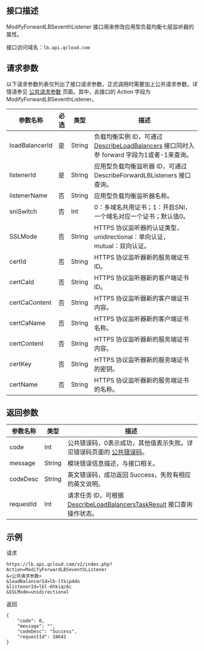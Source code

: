 ## 接口描述
ModifyForwardLBSeventhListener 接口用来修改应用型负载均衡七层监听器的属性。
 
接口访问域名：`lb.api.qcloud.com`


## 请求参数

以下请求参数列表仅列出了接口请求参数，正式调用时需要加上公共请求参数，详情请参见 [公共请求参数](https://cloud.tencent.com/document/api/214/11594) 页面。其中，此接口的 Action 字段为 ModifyForwardLBSeventhListener。
 
|参数名称|必选|类型|描述|
|-----|------|--------|-----------|
|loadBalancerId|是|String|负载均衡实例 ID，可通过 <a href="https://cloud.tencent.com/document/api/214/1261" title="DescribeLoadBalancers">DescribeLoadBalancers</a> 接口同时入参 forward 字段为1或者-1来查询。|
|listenerId|是|String|应用型负载均衡监听器 ID，可通过 DescribeForwardLBListeners 接口查询。|
|listenerName|否|String|应用型负载均衡监听器名称。|
|sniSwitch|否|Int|0：多域名共用证书；1：开启SNI，一个域名对应一个证书；默认值0。|
|SSLMode|否|String|HTTPS 协议监听器的认证类型，unidirectional：单向认证，mutual：双向认证。|
|certId|否|String|HTTPS 协议监听器新的服务端证书 ID。|
|certCaId|否|String|HTTPS 协议监听器新的客户端证书 ID。|
|certCaContent|否|String|HTTPS 协议监听器新的客户端证书内容。|
|certCaName|否|String|HTTPS 协议监听器新的客户端证书名称。|
|certContent|否|String|HTTPS 协议监听器新的服务端证书内容。|
|certKey|否|String|HTTPS 协议监听器新的服务端证书的密钥。|
|certName|否|String|HTTPS 协议监听器新的服务端证书的名称。|

## 返回参数
 
 
|参数名称|类型|描述|
|-------|---|---------------|
|code|Int|公共错误码，0表示成功，其他值表示失败。详见错误码页面的 [公共错误码](https://cloud.tencent.com/document/api/214/11602)。|
|message|String|模块错误信息描述，与接口相关。|
|codeDesc|String|英文错误码，成功返回 Success，失败有相应的英文说明。|
|requestId|Int|请求任务 ID，可根据 [DescribeLoadBalancersTaskResult](https://cloud.tencent.com/document/api/214/4007) 接口查询操作状态。|

## 示例
 
请求
```
https://lb.api.qcloud.com/v2/index.php?Action=ModifyForwardLBSeventhListener
&<公共请求参数>
&loadBalancerId=lb-ltkip4do
&listenerId=lbl-6hkiqc6c
&SSLMode=unidirectional
```
返回
```
{
    "code": 0,
    "message": "",
    "codeDesc": "Success",
    "requestId": 18642
}

```

